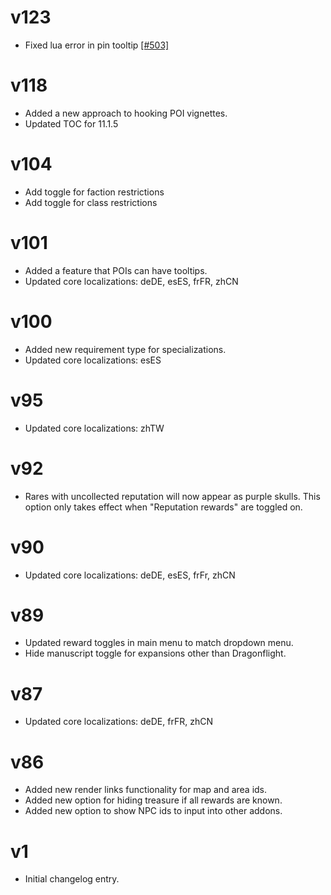 # v123

* Fixed lua error in pin tooltip [[#503]](https://github.com/zarillion/handynotes-plugins/issues/503)

# v118

* Added a new approach to hooking POI vignettes.
* Updated TOC for 11.1.5

# v104

* Add toggle for faction restrictions
* Add toggle for class restrictions

# v101

* Added a feature that POIs can have tooltips.
* Updated core localizations: deDE, esES, frFR, zhCN

# v100

* Added new requirement type for specializations.
* Updated core localizations: esES

# v95

* Updated core localizations: zhTW

# v92

* Rares with uncollected reputation will now appear as purple skulls. This option only
  takes effect when "Reputation rewards" are toggled on.

# v90

* Updated core localizations: deDE, esES, frFr, zhCN

# v89

* Updated reward toggles in main menu to match dropdown menu.
* Hide manuscript toggle for expansions other than Dragonflight.

# v87

* Updated core localizations: deDE, frFR, zhCN

# v86

* Added new render links functionality for map and area ids.
* Added new option for hiding treasure if all rewards are known.
* Added new option to show NPC ids to input into other addons.

# v1

* Initial changelog entry.
